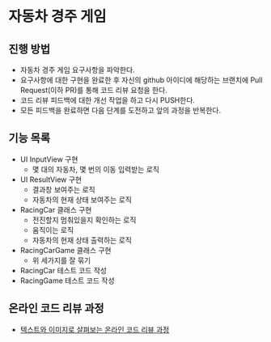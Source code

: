 # 자동차 경주 게임
## 진행 방법
* 자동차 경주 게임 요구사항을 파악한다.
* 요구사항에 대한 구현을 완료한 후 자신의 github 아이디에 해당하는 브랜치에 Pull Request(이하 PR)를 통해 코드 리뷰 요청을 한다.
* 코드 리뷰 피드백에 대한 개선 작업을 하고 다시 PUSH한다.
* 모든 피드백을 완료하면 다음 단계를 도전하고 앞의 과정을 반복한다.

## 기능 목록
* UI InputView 구현
  * 몇 대의 자동차, 몇 번의 이동 입력받는 로직
* UI ResultView 구현
  * 결과창 보여주는 로직
  * 자동차의 현재 상태 보여주는 로직
* RacingCar 클래스 구현
  * 전진할지 멈춰있을지 확인하는 로직
  * 움직이는 로직
  * 자동차의 현재 상태 출력하는 로직
* RacingCarGame 클래스 구현
  * 위 세가지를 잘 묶기
* RacingCar 테스트 코드 작성
* RacingGame 테스트 코드 작성


## 온라인 코드 리뷰 과정
* [텍스트와 이미지로 살펴보는 온라인 코드 리뷰 과정](https://github.com/next-step/nextstep-docs/tree/master/codereview)